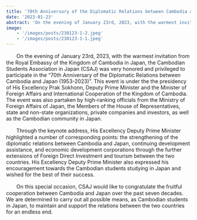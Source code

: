 ```yaml
---
title: '70th Anniversary of the Diplomatic Relations between Cambodia and Japan'
date: '2023-01-23'
abstract: 'On the evening of January 23rd, 2023, with the warmest invitation from the Royal Embassy of the Kingdom of Cambodia in Japan, the Cambodian Students Association in Japan (CSAJ) was very honored and privileged to participate in the “70th Anniversary of the Diplomatic Relations between Cambodia and Japan (1953-2023)”.'
image: 
    - '/images/posts/230123-1-2.jpeg'
    - '/images/posts/230123-1-1.jpeg'
---
```


　　On the evening of January 23rd, 2023, with the warmest invitation from the Royal Embassy of the Kingdom of Cambodia in Japan, the Cambodian Students Association in Japan (CSAJ) was very honored and privileged to participate in the “70th Anniversary of the Diplomatic Relations between Cambodia and Japan (1953-2023)”.
This event is under the the presidency of His Excellency Prak Sokhonn, Deputy Prime Minister and the Minister of Foreign Affairs and International Cooperation of the Kingdom of Cambodia. The event was also partaken by high-ranking officials from the Ministry of Foreign Affairs of Japan, the Members of the House of Representatives, state and non-state organizations, private companies and investors, as well as the Cambodian community in Japan. 

　　Through the keynote address, His Excellency Deputy Prime Minister highlighted a number of corresponding points: the strengthening of the diplomatic relations between Cambodia and Japan, continuing development assistance, and economic development corporations through the further extensions of Foreign Direct Investment and tourism between the two countries. 
His Excellency Deputy Prime Minister also expressed his encouragement towards the Cambodian students studying in Japan and wished for the best of their success.  

　　On this special occasion, CSAJ would like to congratulate the fruitful cooperation between Cambodia and Japan over the past seven decades. 
We are determined to carry out all possible means, as Cambodian students in Japan, to maintain and support the relations between the two countries for an endless end.